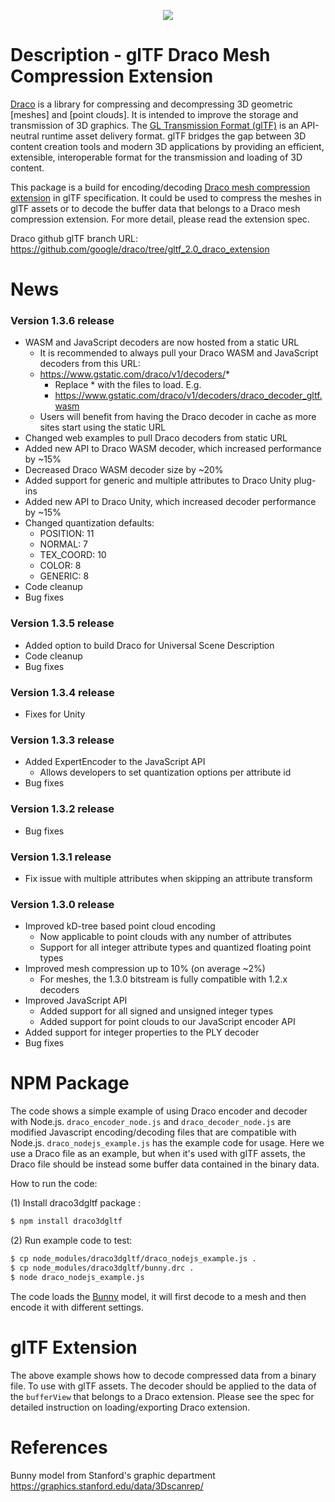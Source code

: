 
<p align="center">
<img src="https://github.com/google/draco/raw/master/docs/DracoLogo.jpeg" />
</p>

Description - glTF Draco Mesh Compression Extension
===================================================


[Draco] is a library for compressing and decompressing 3D geometric [meshes] and [point clouds]. It is intended to improve the storage and transmission of 3D graphics.
The [GL Transmission Format (glTF)](https://github.com/KhronosGroup/glTF) is an API-neutral runtime asset delivery format. glTF bridges the gap between 3D content creation tools and modern 3D applications by providing an efficient, extensible, interoperable format for the transmission and loading of 3D content.

This package is a build for encoding/decoding [Draco mesh compression extension](https://github.com/KhronosGroup/glTF/tree/master/extensions/2.0/Khronos/KHR_draco_mesh_compression) in glTF specification. It could be used to compress the meshes in glTF assets or to decode the buffer data that belongs to a Draco mesh compression extension. For more detail, please read the extension spec.

Draco github glTF branch URL: https://github.com/google/draco/tree/gltf_2.0_draco_extension

News
=======
### Version 1.3.6 release
* WASM and JavaScript decoders are now hosted from a static URL
  * It is recommended to always pull your Draco WASM and JavaScript decoders from this URL:
  * https://www.gstatic.com/draco/v1/decoders/*
    * Replace * with the files to load. E.g.
    * https://www.gstatic.com/draco/v1/decoders/draco_decoder_gltf.wasm
  * Users will benefit from having the Draco decoder in cache as more sites start using the static URL
* Changed web examples to pull Draco decoders from static URL
* Added new API to Draco WASM decoder, which increased performance by ~15%
* Decreased Draco WASM decoder size by ~20%
* Added support for generic and multiple attributes to Draco Unity plug-ins
* Added new API to Draco Unity, which increased decoder performance by ~15%
* Changed quantization defaults:
  * POSITION: 11
  * NORMAL: 7
  * TEX_COORD: 10
  * COLOR: 8
  * GENERIC: 8
* Code cleanup
* Bug fixes

### Version 1.3.5 release
* Added option to build Draco for Universal Scene Description
* Code cleanup
* Bug fixes

### Version 1.3.4 release
* Fixes for Unity

### Version 1.3.3 release
* Added ExpertEncoder to the JavaScript API
  * Allows developers to set quantization options per attribute id
* Bug fixes

### Version 1.3.2 release
* Bug fixes

### Version 1.3.1 release
* Fix issue with multiple attributes when skipping an attribute transform

### Version 1.3.0 release
* Improved kD-tree based point cloud encoding
  * Now applicable to point clouds with any number of attributes
  * Support for all integer attribute types and quantized floating point types
* Improved mesh compression up to 10% (on average ~2%)
  * For meshes, the 1.3.0 bitstream is fully compatible with 1.2.x decoders
* Improved JavaScript API
  * Added support for all signed and unsigned integer types
  * Added support for point clouds to our JavaScript encoder API
* Added support for integer properties to the PLY decoder
* Bug fixes

NPM Package
===========

The code shows a simple example of using Draco encoder and decoder with Node.js.
`draco_encoder_node.js` and `draco_decoder_node.js` are modified Javascript
encoding/decoding files that are compatible with Node.js.
`draco_nodejs_example.js` has the example code for usage.
Here we use a Draco file as an example, but when it's used with glTF assets, the
Draco file should be instead some buffer data contained in the binary data.

How to run the code:

(1) Install draco3dgltf package :

~~~~~ bash
$ npm install draco3dgltf
~~~~~

(2) Run example code to test:

~~~~~ bash
$ cp node_modules/draco3dgltf/draco_nodejs_example.js .
$ cp node_modules/draco3dgltf/bunny.drc .
$ node draco_nodejs_example.js
~~~~~

The code loads the [Bunny] model, it will first decode to a mesh
and then encode it with different settings.

glTF Extension
==============

The above example shows how to decode compressed data from a binary file. To use with glTF assets. The decoder should be applied to the data of the `bufferView` that belongs to a Draco extension. Please see the spec for detailed instruction on loading/exporting Draco extension.

References
==========
[Draco]: https://github.com/google/draco
[Bunny]: https://graphics.stanford.edu/data/3Dscanrep/

Bunny model from Stanford's graphic department <https://graphics.stanford.edu/data/3Dscanrep/>
